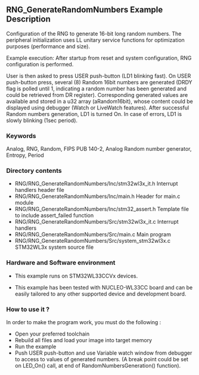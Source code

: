 ## <b>RNG_GenerateRandomNumbers Example Description</b>

Configuration of the RNG to generate 16-bit long random numbers. The peripheral initialization uses LL unitary service
functions for optimization purposes (performance and size).

Example execution:
After startup from reset and system configuration, RNG configuration is performed.

User is then asked to press USER push-button (LD1 blinking fast).
On USER push-button press, several (8) Random 16bit numbers are generated
(DRDY flag is polled until 1, indicating a random number has been generated and could be retrieved from DR register).
Corresponding generated values are available and stored in a u32 array (aRandom16bit),
whose content could be displayed using debugger (Watch or LiveWatch features).
After successful Random numbers generation, LD1 is turned On.
In case of errors, LD1 is slowly blinking (1sec period).

### <b>Keywords</b>

Analog, RNG, Random, FIPS PUB 140-2, Analog Random number generator, Entropy, Period


### <b>Directory contents</b>

  - RNG/RNG_GenerateRandomNumbers/Inc/stm32wl3x_it.h          Interrupt handlers header file
  - RNG/RNG_GenerateRandomNumbers/Inc/main.h                        Header for main.c module
  - RNG/RNG_GenerateRandomNumbers/Inc/stm32_assert.h                Template file to include assert_failed function
  - RNG/RNG_GenerateRandomNumbers/Src/stm32wl3x_it.c          Interrupt handlers
  - RNG/RNG_GenerateRandomNumbers/Src/main.c                        Main program
  - RNG/RNG_GenerateRandomNumbers/Src/system_stm32wl3x.c      STM32WL3x system source file


### <b>Hardware and Software environment</b> 

  - This example runs on STM32WL33CCVx devices.

  - This example has been tested with NUCLEO-WL33CC board and can be
    easily tailored to any other supported device and development board.

### <b>How to use it ?</b>

In order to make the program work, you must do the following :

 - Open your preferred toolchain
 - Rebuild all files and load your image into target memory
 - Run the example
 - Push USER push-button and use Variable watch window from debugger to access to values of generated numbers.
   (A break point could be set on LED_On() call, at end of RandomNumbersGeneration() function).
